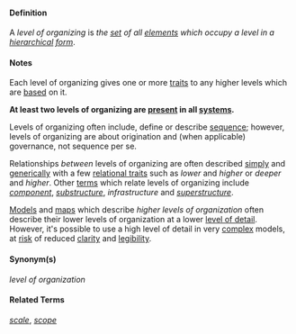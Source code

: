 #### Definition

A *level of organizing* is *the [set](https://github.com/gcassel/Modular-Organization-Terminology/blob/master/terms/set.md) of all [elements](https://github.com/gcassel/Modular-Organization-Terminology/blob/master/terms/element.md) which occupy a level in a [hierarchical](https://github.com/gcassel/Modular-Organization-Terminology/blob/master/terms/hierarchy.md) [form](https://github.com/gcassel/Modular-Organization-Terminology/blob/master/terms/form.md)*.  

#### Notes
Each level of organizing gives one or more [traits](https://github.com/gcassel/Modular-Organization-Terminology/blob/master/terms/trait.md) to any higher levels which are [based](https://github.com/gcassel/Modular-Organization-Terminology/blob/master/terms/base.md) on it.

**At least two levels of organizing are [present](https://github.com/gcassel/Modular-Organization-Terminology/blob/master/terms/presence.md) in all [systems](https://github.com/gcassel/Modular-Organization-Terminology/blob/master/terms/system.md).**

Levels of organizing often include, define or describe [sequence](https://github.com/gcassel/Modular-Organization-Terminology/blob/master/terms/sequence.md); however, levels of organizing are about origination and (when applicable) governance, not sequence per se.
		
Relationships *between* levels of organizing are often described [simply](https://github.com/gcassel/Modular-Organization-Terminology/blob/master/terms/simplicity.md) and [generically](https://github.com/gcassel/Modular-Organization-Terminology/blob/master/terms/generic.md) with a few [relational traits](https://github.com/gcassel/Modular-Organization-Terminology/blob/master/terms/relational-trait.md) such as *lower* and *higher* or *deeper* and *higher*.   Other [terms](https://github.com/gcassel/Modular-Organization-Terminology/blob/master/terms/term.md) which relate levels of organizing include *[component](https://github.com/gcassel/Modular-Organization-Terminology/blob/master/terms/component.md)*, *[substructure](https://github.com/gcassel/Modular-Organization-Terminology/blob/master/terms/substructure.md)*, *infrastructure* and *[superstructure](https://github.com/gcassel/Modular-Organization-Terminology/blob/master/terms/superstructure.md)*.
		
[Models](https://github.com/gcassel/Modular-Organization-Terminology/blob/master/terms/model.md) and [maps](https://github.com/gcassel/Modular-Organization-Terminology/blob/master/terms/map.md) which describe *higher levels of organization* often describe their lower levels of organization at a lower [level of detail](https://github.com/gcassel/Modular-Organization-Terminology/blob/master/terms/level-of-detail.md).  However, it's possible to use a high level of detail in very [complex](https://github.com/gcassel/Modular-Organization-Terminology/blob/master/terms/complex.md) models, at [risk](https://github.com/gcassel/Modular-Organization-Terminology/blob/master/terms/risk.md) of reduced [clarity](https://github.com/gcassel/Modular-Organization-Terminology/blob/master/terms/clarity.md) and [legibility](https://github.com/gcassel/Modular-Organization-Terminology/blob/master/terms/legibility.md).
		
#### Synonym(s)

*level of organization*

#### Related Terms

*[scale](https://github.com/gcassel/Modular-Organization-Terminology/blob/master/terms/scale.md)*, *[scope](https://github.com/gcassel/Modular-Organization-Terminology/blob/master/terms/scope.md)*
